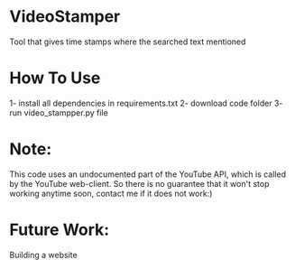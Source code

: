 # VideoStamper
Tool that gives time stamps where the searched text mentioned
# How To Use
1- install all dependencies in requirements.txt
2- download code folder
3- run video_stampper.py file
# Note:
This code uses an undocumented part of the YouTube API, which is called by the YouTube web-client. So there is no guarantee that it won't stop working anytime soon, contact me if it does not work:)
# Future Work:
Building a website
